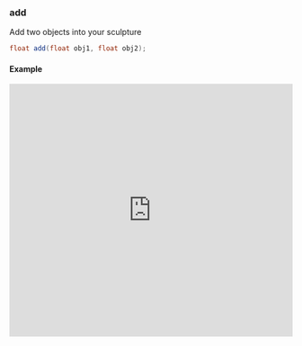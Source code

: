 ### add

Add two objects into your sculpture

```glsl 
float add(float obj1, float obj2);
```

#### Example
<iframe width="100%" height="450px" src="https://shaderpark.com/sculpture/-LM3FtAfpWixlL9VAr4G?example=true&embed=true" frameborder="0"></iframe>